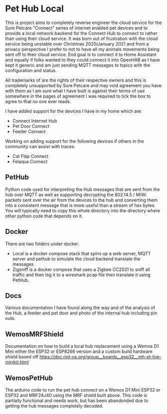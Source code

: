 # Pet Hub Local

This is project aims to completely reverse engineer the cloud service for the Sure Petcare "Connect" series of internet enabled pet devices and to provide a local network backend for the Connect Hub to connect to rather than using their cloud service.
It was born out of frustration with the cloud service being unstable over Christmas 2020/January 2021 and from a privacy perspective I prefer to not to have all my animals movements being sent off to their cloud service.
End goal is to connect it to Home Assistant and equally if folks wanted to they could connect it into OpenHAB as I have kept it generic and am just sending MQTT messages to topics with the configuration and status.

All trademarks of are the rights of their respective owners and this is completely unsupported by Sure Petcare and may void agreement you have with them as I am sure what I have built is against their terms of use somewhere in the pages of agreement I was required to tick the box to agree to that no one ever reads.

I have added support for the devices I have in my home which are:

- Connect Internet Hub
- Pet Door Connect
- Feeder Connect

Working on adding support for the following devices if others in the community can assist with traces.
- Cat Flap Connect
- Felaqua Connect

## PetHub

Python code used for interpreting the Hub messages that are sent from the hub over MQTT as well as supporting decrypting the 802.14.5 / MiWi packets sent over the air from the devices to the hub and converting them into a consistent message that is more useful than a stream of hex bytes. You will typically need to copy this whole directory into the directory where other python code that depends on it.

## Docker

There are two folders under docker.
- Local is a docker compose stack that spins up a web server, MQTT server and pethub to simulate the cloud backend translate the messages
- Zigsniff is a docker compose that uses a Zigbee CC2531 to sniff all traffic and then log it to a wireshark pcap file then translate it using PetHub.

## Docs

Various documentation I have found along the way and of the analysis of the Hub, a feeder and pet door and photo of the internal hub including pin outs.

## WemosMRFShield

Documentation on how to build a local hub replacement using a Wemos D1 Mini either the ESP32 or ESP8266 version and a custom build hardware shield based off https://doc.riot-os.org/group__boards__esp32__mh-et-live-minikit.html

## WemosPetHub

The arduino code to run the pet hub connect on a Wemos D1 Mini ESP32 or ESP32 and MRF24J40 using the MRF shield built above. This code is partially functional and needs work, but has been abandonded due to getting the hub messages completely decoded.
